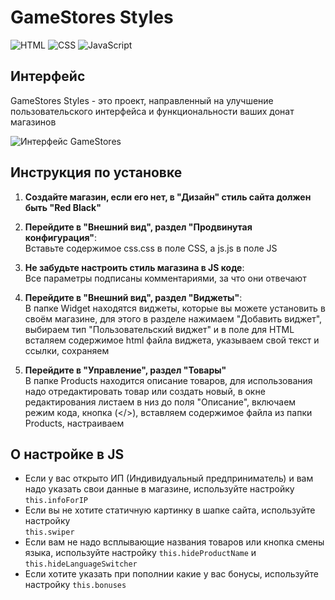 # GameStores Styles

![HTML](https://img.shields.io/badge/HTML-5-orange) ![CSS](https://img.shields.io/badge/CSS-3-blue) ![JavaScript](https://img.shields.io/badge/JavaScript-ES6-yellow)

## Интерфейс

GameStores Styles - это проект, направленный на улучшение пользовательского интерфейса и функциональности ваших донат магазинов

![Интерфейс GameStores](https://i.postimg.cc/GpCRbDFt/1111111.png)   

## Инструкция по установке

1. **Создайте магазин, если его нет, в "Дизайн" стиль сайта должен быть "Red Black"**
2. **Перейдите в "Внешний вид", раздел "Продвинутая конфигурация"**:   
   Вставьте содержимое css.css в поле CSS, а js.js в поле JS
3. **Не забудьте настроить стиль магазина в JS коде**:   
   Все параметры подписаны комментариями, за что они отвечают
5. **Перейдите в "Внешний вид", раздел "Виджеты"**:   
   В папке Widget находятся виджеты, которые вы можете установить в своём магазине, для этого в разделе нажимаем "Добавить виджет", выбираем тип "Пользовательский виджет" и в поле для HTML всталяем содержимое html файла виджета, указываем свой текст и ссылки, сохраняем

6. **Перейдите в "Управление", раздел "Товары"**   
   В папке Products находится описание товаров, для использования надо отредактировать товар или создать новый, в окне редактирования листаем в низ до поля "Описание", включаем режим кода, кнопка (</>), вставляем содержимое файла из папки Products, настраиваем

## О настройке в JS
- Если у вас открыто ИП (Индивидуальный предприниматель) и вам надо указать свои данные в магазине, используйте настройку
`this.infoForIP`
- Если вы не хотите статичную картинку в шапке сайта, используйте настройку   
`this.swiper`
- Если вам не надо всплывающие названия товаров или кнопка смены языка, используйте настройку
`this.hideProductName` и `this.hideLanguageSwitcher`
- Если хотите указать при пополнии какие у вас бонусы, используйте настройку
`this.bonuses`
